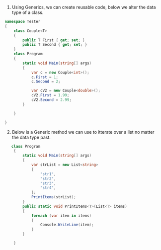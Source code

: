 1. Using Generics, we can create reusable code, below we alter the data type of a class.
```cs
namespace Tester
{
    class Couple<T>
    {
        public T First { get; set; }
        public T Second { get; set; }
    } 
    class Program
    {
        static void Main(string[] args)
        {
            var c = new Couple<int>();
            c.First = 1;
            c.Second = 2;

            var cV2 = new Couple<double>();
            cV2.First = 1.99;
            cV2.Second = 2.99;
        }

    }

}
```
2. Below is a Generic method we can use to itterate over a list no matter the data type past.
```cs
   class Program
    {
        static void Main(string[] args)
        {
            var strList = new List<string>
            {
                "str1",
                "str2",
                "str3",
                "str4",
            };
            PrintItems(strList);
        }
        public static void PrintItems<T>(List<T> items)
        {
            foreach (var item in items)
            {
                Console.WriteLine(item);
            }
        }

    }
```
